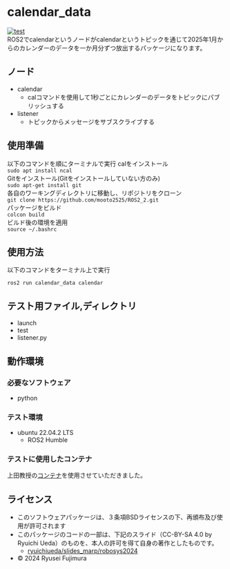# calendar_data
[![test](https://github.com/mooto2525/ROS2_2/actions/workflows/test.yml/badge.svg)](https://github.com/mooto2525/ROS2_2/actions/workflows/test.yml)  
ROS2でcalendarというノードがcalendarというトピックを通じて2025年1月からのカレンダーのデータを一か月分ずつ放出するパッケージになります。 

## ノード
* calendar
  * calコマンドを使用して1秒ごとにカレンダーのデータをトピックにパブリッシュする  
* listener
  * トピックからメッセージをサブスクライブする  
## 使用準備
以下のコマンドを順にターミナルで実行 
calをインストール  
```sudo apt install ncal```  
Gitをインストール(Gitをインストールしていない方のみ)  
```sudo apt-get install git```  
各自のワーキングディレクトリに移動し、リポジトリをクローン  
```git clone https://github.com/mooto2525/ROS2_2.git```  
パッケージをビルド  
```colcon build```  
ビルド後の環境を適用  
```source ~/.bashrc```  
## 使用方法
以下のコマンドをターミナル上で実行  
```
ros2 run calendar_data calendar
```  
## テスト用ファイル,ディレクトリ
* launch  
* test  
* listener.py
## 動作環境
### 必要なソフトウェア
* python  
### テスト環境
* ubuntu 22.04.2 LTS
  * ROS2 Humble
### テストに使用したコンテナ  
上田教授の[コンテナ](https://hub.docker.com/repository/docker/ryuichiueda/ubuntu22.04-ros2)を使用させていただきました。

## ライセンス
  
- このソフトウェアパッケージは、３条項BSDライセンスの下、再頒布及び使用が許可されます
- このパッケージのコードの一部は、下記のスライド（CC-BY-SA 4.0 by Ryuichi Ueda）のものを、本人の許可を得て自身の著作としたものです。
  - [ryuichiueda/slides_marp/robosys2024](https://github.com/ryuichiueda/slides_marp/tree/master/robosys2024)
- © 2024 Ryusei Fujimura
